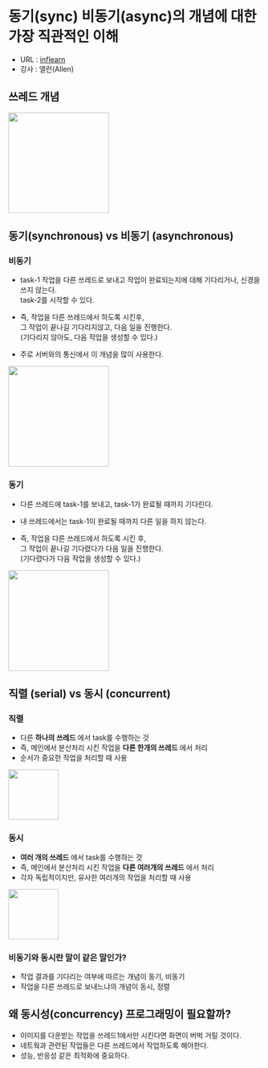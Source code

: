 # 동기(sync) 비동기(async)의 개념에 대한 가장 직관적인 이해

- URL : [inflearn](https://www.inflearn.com/course/sync-async-%EA%B0%9C%EB%85%90-%EC%9D%B4%ED%95%B4)
- 강사 : 앨런(Allen)

  

## 쓰레드 개념

<image src="https://user-images.githubusercontent.com/26196090/74625048-1f445800-518e-11ea-8bd8-78087a5b8999.png" height="200">

## 동기(synchronous) vs 비동기 (asynchronous)

### 비동기
* task-1 작업을 다른 쓰레드로 보내고 작업이 완료되는지에 대해 기다리거나, 신경을 쓰지 않는다.  
task-2를 시작할 수 있다.
* 즉, 작업을 다른 쓰레드에서 하도록 시킨후,  
그 작업이 끝나길 기다리지않고, 다음 일을 진행한다.  
(기다리지 않아도, 다음 작업을 생성할 수 있다.)

* 주로 서버와의 통신에서 이 개념을 많이 사용한다.

<image src="https://user-images.githubusercontent.com/26196090/74624918-95948a80-518d-11ea-9c0f-1bb05d13a346.png" height="200">

### 동기
* 다른 쓰레드에 task-1를 보내고, task-1가 완료될 때까지 기다린다.  
* 내 쓰레드에서는 task-1이 완료될 때까지 다른 일을 하지 않는다.

* 즉, 작업을 다른 쓰레드에서 하도록 시킨 후,  
그 작업이 끝나길 기다렸다가 다음 일을 진행한다.  
(기다렸다가 다음 작업을 생성할 수 있다.)

<image src="https://user-images.githubusercontent.com/26196090/74624913-93323080-518d-11ea-9b6a-5417503799b2.png" height="200">



## 직렬 (serial) vs 동시 (concurrent)

### 직렬
* 다른 **하나의 쓰레드** 에서 task를 수행하는 것  
* 즉, 메인에서 분산처리 시킨 작업을 **다른 한개의 쓰레드** 에서 처리
* 순서가 중요한 작업을 처리할 때 사용

<image src="https://user-images.githubusercontent.com/26196090/74625269-1a33d880-518f-11ea-8d52-446d80c7ec35.png" height="100">

### 동시
* **여러 개의 쓰레드** 에서 task를 수행하는 것  
* 즉, 메인에서 분산처리 시킨 작업을 **다른 여러개의 쓰레드** 에서 처리
* 각자 독립적이지만, 유사한 여러개의 작업을 처리할 때 사용

<image src="https://user-images.githubusercontent.com/26196090/74625272-1c963280-518f-11ea-9437-22fcde09567d.png" height="100">

### 비동기와 동시란 말이 같은 말인가? 
- 작업 결과를 기다리는 여부에 따르는 개념이 동기, 비동기
- 작업을 다른 쓰레드로 보내느냐의 개념이 동시, 정렬


## 왜 동시성(concurrency) 프로그래밍이 필요할까?
- 이미지를 다운받는 작업을 쓰레드1에서만 시킨다면 화면이 버벅 거릴 것이다.
- 네트웍과 관련된 작업들은 다른 쓰레드에서 작업하도록 해야한다.
- 성능, 반응성 같은 최적화에 중요하다.
